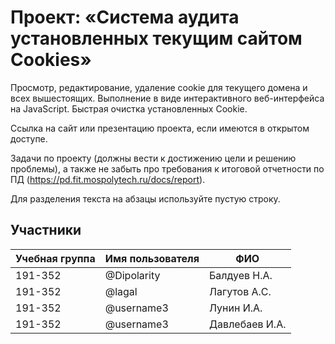 # Проект: «Система аудита установленных текущим сайтом Cookies»

Просмотр, редактирование, удаление cookie для текущего домена и всех вышестоящих. Выполнение в виде интерактивного веб-интерфейса на JavaScript. 
Быстрая очистка установленных Cookie.

Ссылка на сайт или презентацию проекта, если имеются в открытом доступе.

Задачи по проекту (должны вести к достижению цели и решению проблемы), а также не забыть про требования к итоговой отчетности по ПД (https://pd.fit.mospolytech.ru/docs/report).

Для разделения текста на абзацы используйте пустую строку.

## Участники

| Учебная группа | Имя пользователя | ФИО                      |
|----------------|------------------|--------------------------|
| 191-352        | @Dipolarity      | Балдуев Н.А.             |
| 191-352        | @lagal           | Лагутов А.С.             |
| 191-352        | @username3       | Лунин И.А.               |
| 191-352        | @username3       | Давлебаев И.А.           |
